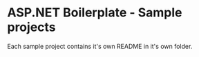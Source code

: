 ASP.NET Boilerplate - Sample projects
=========================

Each sample project contains it's own README in it's own folder.

